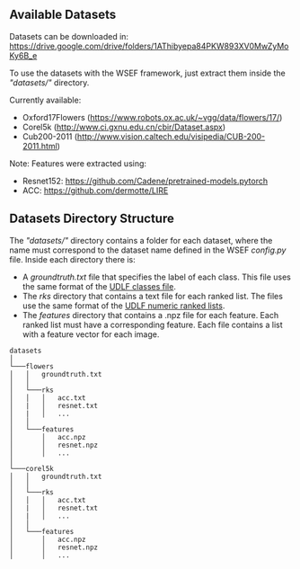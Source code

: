 ## Available Datasets

Datasets can be downloaded in:
https://drive.google.com/drive/folders/1AThibyepa84PKW893XV0MwZyMoKy6B_e

To use the datasets with the WSEF framework, just extract them inside
the <em>"datasets/"</em> directory.

Currently available:
* Oxford17Flowers (https://www.robots.ox.ac.uk/~vgg/data/flowers/17/)
* Corel5k (http://www.ci.gxnu.edu.cn/cbir/Dataset.aspx)
* Cub200-2011 (http://www.vision.caltech.edu/visipedia/CUB-200-2011.html)

Note: Features were extracted using:
* Resnet152: https://github.com/Cadene/pretrained-models.pytorch
* ACC: https://github.com/dermotte/LIRE

## Datasets Directory Structure

The <em>"datasets/"</em> directory contains a folder for each dataset, where the name must correspond to the dataset
name defined in the WSEF <em>config.py</em> file.
Inside each directory there is:
- A <em>groundtruth.txt</em> file that specifies the label of each class. This file uses the same format of the [UDLF classes file](https://github.com/UDLF/UDLF/wiki/File-Formats).
- The <em>rks</em> directory that contains a text file for each ranked list. The files use the same format of the [UDLF numeric ranked lists](https://github.com/UDLF/UDLF/wiki/File-Formats).
- The <em>features</em> directory that contains a .npz file for each feature. Each ranked list must have a corresponding feature.
Each file contains a list with a feature vector for each image.

```
datasets
│
└───flowers
│   │   groundtruth.txt
│   │
│   └───rks
│   │   │   acc.txt
│   |   │   resnet.txt
│   |   │   ...
│   │
│   └───features
│       │   acc.npz
│       │   resnet.npz
│       │   ...
│
└───corel5k
│   │   groundtruth.txt
│   │
│   └───rks
│   │   │   acc.txt
│   |   │   resnet.txt
│   |   │   ...
│   │
│   └───features
│       │   acc.npz
│       │   resnet.npz
│       │   ...
```
